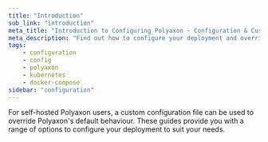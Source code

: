 ```yaml
---
title: "Introduction"
sub_link: "introduction"
meta_title: "Introduction to Configuring Polyaxon - Configuration & Customization"
meta_description: "Find out how to configure your deployment and override Polyaxon's default behaviour with different options. Read more 👉"
tags:
    - configuration
    - config
    - polyaxon
    - kubernetes
    - docker-compose
sidebar: "configuration"
---
```


For self-hosted Polyaxon users, a custom configuration file can be used to override Polyaxon's default behaviour. 
These guides provide you with a range of options to configure your deployment to suit your needs.
